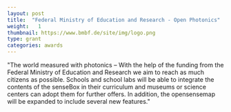 ```yaml
---
layout: post
title:  "Federal Ministry of Education and Research - Open Photonics"
weight:   1
thumbnail: https://www.bmbf.de/site/img/logo.png
type: grant
categories: awards
---
```

"The world measured with photonics – With the help of the funding from the Federal Ministry of Education and Research we aim to reach as much citizens as possible. Schools and school labs will be able to integrate the contents of the senseBox in their curriculum and museums or science centers can adopt them for further offers. In addition, the opensensemap will be expanded to include several new features."
